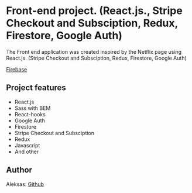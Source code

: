 # Front-end project. (React.js., Stripe Checkout and Subsciption, Redux, Firestore, Google Auth)

The Front end application was created inspired by the Netflix page using React.js. (Stripe Checkout and Subsciption, Redux, Firestore, Google Auth)

[Firebase](https://netflix-60640.firebaseapp.com/)

## Project features

- React.js
- Sass with BEM
- React-hooks
- Google Auth
- Firestore
- Stripe Checkout and Subsciption
- Redux
- Javascript
- And other

## Author

Aleksas: [Github](https://github.com/aneniskis)
